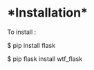 <h1>*Installation*</h1>
<p>To install :</p>
<p>$ pip install flask</p>
<p>$ pip flask install wtf_flask</p>

